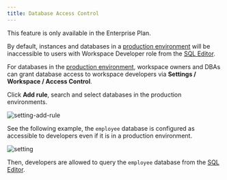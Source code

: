 ```yaml
---
title: Database Access Control
---
```


<HintBlock type="info">

This feature is only available in the Enterprise Plan.

</HintBlock>

By default, instances and databases in a [production environment](/docs/administration/environment-policy/tier) will be inaccessible to users with Workspace Developer role from the [SQL Editor](/docs/sql-editor/overview).

For databases in the [production environment](/docs/administration/environment-policy/tier), workspace owners and DBAs can grant database access to workspace developers via **Settings / Workspace / Access Control**.

Click **Add rule**, search and select databases in the production environments.

![setting-add-rule](/docs/administration/database-access-control/access-control-add-rule.webp)

See the following example, the `employee` database is configured as accessible to developers even if it is in a production environment.

![setting](/docs/administration/database-access-control/access-control-settings.webp)

Then, developers are allowed to query the `employee` database from the [SQL Editor](/docs/sql-editor/overview).
